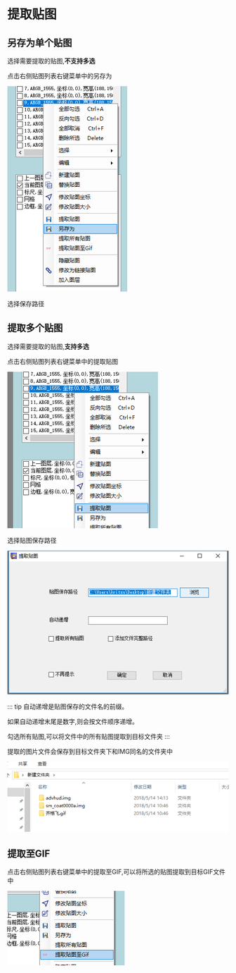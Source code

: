 # 提取贴图

## 另存为单个贴图

选择需要提取的贴图,**不支持多选**

点击右侧贴图列表右键菜单中的另存为

![](../../images/save-as-sprite-by-menu.png)

选择保存路径

## 提取多个贴图

选择需要提取的贴图,**支持多选**

点击右侧贴图列表右键菜单中的提取贴图

![](../../images/save-sprite-by-menu.png)

选择贴图保存路径

![](../../images/save-sprite-dialog.png)

::: tip
自动递增是贴图保存的文件名的前缀。

如果自动递增末尾是数字,则会按文件顺序递增。

勾选所有贴图,可以将文件中的所有贴图提取到目标文件夹
:::

提取的图片文件会保存到目标文件夹下和IMG同名的文件夹中

![](../../images/save-sprite-directory.png)




## 提取至GIF

点击右侧贴图列表右键菜单中的提取至GIF,可以将所选的贴图提取到目标GIF文件中

![](../../images/save-sprite-to-gif.png)
